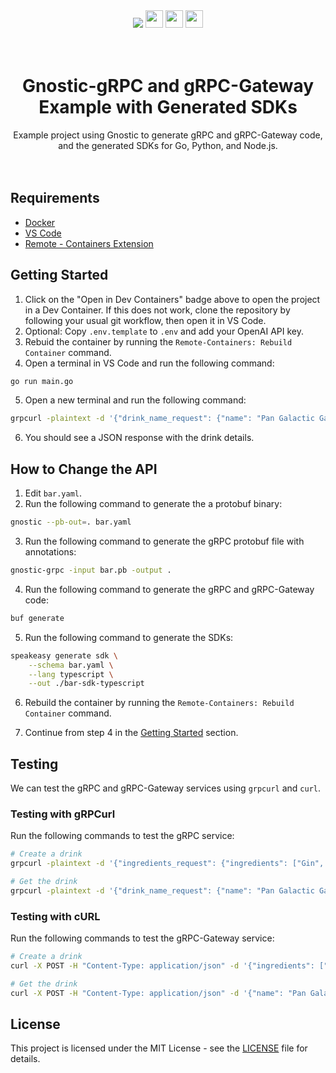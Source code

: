 <div align="center">
  <a href="https://speakeasyapi.dev/">
    <img src="https://custom-icon-badges.demolab.com/badge/-Built%20By%20Speakeasy-212015?style=for-the-badge&logoColor=FBE331&logo=speakeasy&labelColor=545454" /></a>
  <a href="https://opensource.org/licenses/MIT">
    <img src="https://img.shields.io/badge/License-MIT-blue.svg?style=for-the-badge" style="width: auto; height: 28px;" /></a>
  <a href="https://github.com/speakeasy-api/grpc-rest-service/issues">
    <img src="https://img.shields.io/github/issues/ritza-co/grpc-rest-service?style=for-the-badge" style="width: auto; height: 28px;" /></a>
    <!-- TODO: Change the Repo URL after publishing -->
  <a href="https://vscode.dev/redirect?url=vscode://ms-vscode-remote.remote-containers/cloneInVolume?url=https://github.com/ritza-co/grpc-rest-service">
    <img src="https://img.shields.io/static/v1?label=Dev%20Containers&message=Open&color=blue&logo=visualstudiocode" style="width: auto; height: 28px;" /></a>
    <!-- TODO: Change the Repo URL after publishing -->
</div>

<br />
<br />

<h1 align="center">Gnostic-gRPC and gRPC-Gateway Example with Generated SDKs</h1>
<div align="center">
    Example project using Gnostic to generate gRPC and gRPC-Gateway code, and the generated SDKs for Go, Python, and Node.js.
</div>
</br>

</br>

## Requirements

- [Docker](https://www.docker.com/)
- [VS Code](https://code.visualstudio.com/)
- [Remote - Containers Extension](https://marketplace.visualstudio.com/items?itemName=ms-vscode-remote.remote-containers)

## Getting Started

1. Click on the "Open in Dev Containers" badge above to open the project in a Dev Container. If this does not work, clone the repository by following your usual git workflow, then open it in VS Code.
2. Optional: Copy `.env.template` to `.env` and add your OpenAI API key.
3. Rebuid the container by running the `Remote-Containers: Rebuild Container` command.
4. Open a terminal in VS Code and run the following command:

```bash
go run main.go
```

5. Open a new terminal and run the following command:

```bash
grpcurl -plaintext -d '{"drink_name_request": {"name": "Pan Galactic Gargle Blaster"}}' localhost:50051 bar.Bar/GetDrink | sed 's/%3A/:/g; s/%2F/\//g; s/%3D/=/g; s/%3F/?/g; s/%26/\&/g' | jq
```

6. You should see a JSON response with the drink details.

## How to Change the API

1. Edit `bar.yaml`.
2. Run the following command to generate the a protobuf binary:

```bash
gnostic --pb-out=. bar.yaml
```

3. Run the following command to generate the gRPC protobuf file with annotations:

```bash
gnostic-grpc -input bar.pb -output .
```

4. Run the following command to generate the gRPC and gRPC-Gateway code:

```bash
buf generate
```

5. Run the following command to generate the SDKs:

```bash
speakeasy generate sdk \
    --schema bar.yaml \
    --lang typescript \
    --out ./bar-sdk-typescript
```

6. Rebuild the container by running the `Remote-Containers: Rebuild Container` command.

7. Continue from step 4 in the [Getting Started](#getting-started) section.

## Testing

We can test the gRPC and gRPC-Gateway services using `grpcurl` and `curl`.

### Testing with gRPCurl

Run the following commands to test the gRPC service:

```bash
# Create a drink
grpcurl -plaintext -d '{"ingredients_request": {"ingredients": ["Gin", "Tonic water", "Lime juice"]}}' localhost:50051 bar.Bar/CreateDrink

# Get the drink
grpcurl -plaintext -d '{"drink_name_request": {"name": "Pan Galactic Gargle Blaster"}}' localhost:50051 bar.Bar/GetDrink
```

### Testing with cURL

Run the following commands to test the gRPC-Gateway service:

```bash
# Create a drink
curl -X POST -H "Content-Type: application/json" -d '{"ingredients": ["Gin", "Tonic water", "Lime juice"]}' http://localhost:8080/create-drink

# Get the drink
curl -X POST -H "Content-Type: application/json" -d '{"name": "Pan Galactic Gargle Blaster"}' http://localhost:8080/get-drink
```

## License

This project is licensed under the MIT License - see the [LICENSE](LICENSE) file for details.